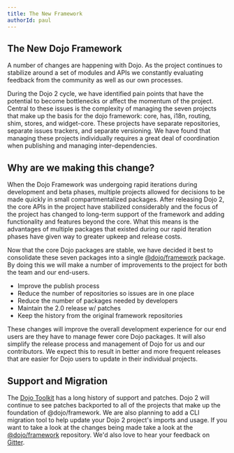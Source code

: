 ```yaml
---
title: The New Framework
authorId: paul
---
```


## The New Dojo Framework

A number of changes are happening with Dojo. As the project continues to stabilize around a set of modules and APIs we 
constantly evaluating feedback from the community as well as our own processes.

During the Dojo 2 cycle, we have identified pain points that have the potential to become bottlenecks or affect the 
momentum of the project. Central to these issues is the complexity of managing the seven projects that make up the basis
for the dojo framework: core, has, i18n, routing, shim, stores, and widget-core. These projects have separate
repositories, separate issues trackers, and separate versioning. We have found that managing these projects individually
requires a great deal of coordination when publishing and managing inter-dependencies.

## Why are we making this change?

When the Dojo Framework was undergoing rapid iterations during development and beta phases, multiple
projects allowed for decisions to be made quickly in small compartmentalized packages. After releasing Dojo 2, the core
APIs in the project have stabilized considerably and the focus of the project has changed to long-term support of the
framework and adding functionality and features beyond the core. What this means is the advantages of multiple packages
that existed during our rapid iteration phases have given way to greater upkeep and release costs.

Now that the core Dojo packages are stable, we have decided it best to consolidate these seven packages into a single 
[@dojo/framework](https://github.com/dojo/framework) package. By doing this we will make a number of improvements to 
the project for both the team and our end-users.

* Improve the publish process
* Reduce the number of repositories so issues are in one place
* Reduce the number of packages needed by developers
* Maintain the 2.0 release w/ patches
* Keep the history from the original framework repositories

These changes will improve the overall development experience for our end users are they have to manage fewer core Dojo
packages. It will also simplify the release process and management of Dojo for us and our contributors. We expect this
to result in better and more frequent releases that are easier for Dojo users to update in their individual projects.

## Support and Migration

The [Dojo Toolkit](https://dojotoolkit.org) has a long history of support and patches. Dojo 2 will continue to see
patches backported to all of the projects that make up the foundation of @dojo/framework. We are also planning to add
a CLI migration tool to help update your Dojo 2 project's imports and usage. If you want to take a look at
the changes being made take a look at the [@dojo/framework](https://github.com/dojo/framework) repository. We'd also
love to hear your feedback on [Gitter](https://gitter.im/dojo/dojo2).
